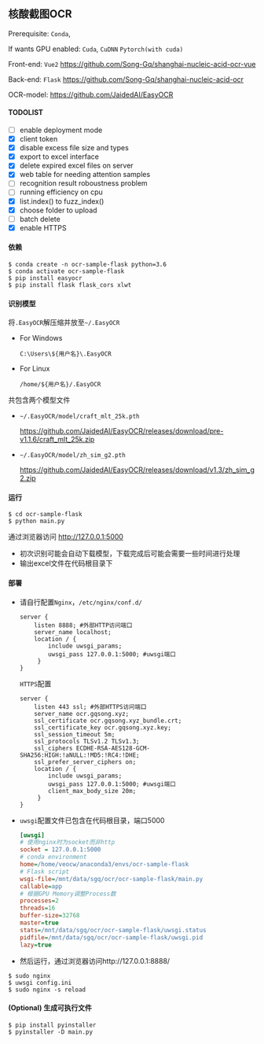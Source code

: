 ## 核酸截图OCR

Prerequisite: `Conda`, 

If wants GPU enabled: `Cuda`, `CuDNN` `Pytorch(with cuda)`

Front-end: `Vue2` https://github.com/Song-Gq/shanghai-nucleic-acid-ocr-vue

Back-end: `Flask` https://github.com/Song-Gq/shanghai-nucleic-acid-ocr

OCR-model: https://github.com/JaidedAI/EasyOCR

#### TODOLIST

- [ ] enable deployment mode
- [x] client token
- [x] disable excess file size and types
- [x] export to excel interface
- [x] delete expired excel files on server
- [x] web table for needing attention samples
- [ ] recognition result roboustness problem
- [ ] running efficiency on cpu
- [x] list.index() to fuzz_index()
- [x] choose folder to upload
- [ ] batch delete
- [x] enable HTTPS

#### 依赖

```shell
$ conda create -n ocr-sample-flask python=3.6
$ conda activate ocr-sample-flask
$ pip install easyocr
$ pip install flask flask_cors xlwt
```

#### 识别模型

将`.EasyOCR`解压缩并放至`~/.EasyOCR`

- For Windows

  `C:\Users\${用户名}\.EasyOCR`

- For Linux

  `/home/${用户名}/.EasyOCR`

共包含两个模型文件

- `~/.EasyOCR/model/craft_mlt_25k.pth`

  https://github.com/JaidedAI/EasyOCR/releases/download/pre-v1.1.6/craft_mlt_25k.zip

- `~/.EasyOCR/model/zh_sim_g2.pth`

  https://github.com/JaidedAI/EasyOCR/releases/download/v1.3/zh_sim_g2.zip

#### 运行

```shell
$ cd ocr-sample-flask
$ python main.py
```

通过浏览器访问 http://127.0.0.1:5000

- 初次识别可能会自动下载模型，下载完成后可能会需要一些时间进行处理
- 输出excel文件在代码根目录下

#### 部署

- 请自行配置`Nginx`，`/etc/nginx/conf.d/`

  ```nginx
  server {
      listen 8888; #外部HTTP访问端口
      server_name localhost;
      location / {
          include uwsgi_params;
          uwsgi_pass 127.0.0.1:5000; #uwsgi端口
       }
  }
  ```

  `HTTPS`配置

  ```nginx
  server {
      listen 443 ssl; #外部HTTPS访问端口
      server_name ocr.gqsong.xyz;
      ssl_certificate ocr.gqsong.xyz_bundle.crt;
      ssl_certificate_key ocr.gqsong.xyz.key;
      ssl_session_timeout 5m;
      ssl_protocols TLSv1.2 TLSv1.3;
      ssl_ciphers ECDHE-RSA-AES128-GCM-SHA256:HIGH:!aNULL:!MD5:!RC4:!DHE;
      ssl_prefer_server_ciphers on;
      location / {
          include uwsgi_params;
          uwsgi_pass 127.0.0.1:5000; #uwsgi端口
          client_max_body_size 20m;
       }
  }
  ```

- `uwsgi`配置文件已包含在代码根目录，端口5000

  ```ini
  [uwsgi]
  # 使用nginx时为socket而非http
  socket = 127.0.0.1:5000 
  # conda environment
  home=/home/veocw/anaconda3/envs/ocr-sample-flask
  # Flask script
  wsgi-file=/mnt/data/sgq/ocr/ocr-sample-flask/main.py
  callable=app
  # 根据GPU Memory调整Process数
  processes=2
  threads=16
  buffer-size=32768
  master=true
  stats=/mnt/data/sgq/ocr/ocr-sample-flask/uwsgi.status
  pidfile=/mnt/data/sgq/ocr/ocr-sample-flask/uwsgi.pid
  lazy=true
  ```

- 然后运行，通过浏览器访问http://127.0.0.1:8888/

```shell
$ sudo nginx
$ uwsgi config.ini
$ sudo nginx -s reload
```

#### (Optional) 生成可执行文件

```shell
$ pip install pyinstaller
$ pyinstaller -D main.py
```

